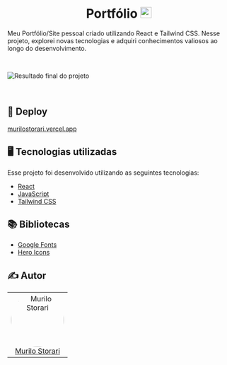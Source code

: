 <h1 align="center">
  Portfólio <img width="25px" src="https://github.com/murilostorari/Portfolio/public/logo.png"/>
</h1>

Meu Portfólio/Site pessoal criado utilizando React e Tailwind CSS. Nesse projeto, explorei novas tecnologias e adquiri conhecimentos valiosos ao longo do desenvolvimento.

<br>

![Resultado final do projeto](https://raw.githubusercontent.com/murilostorari/Portfolio/public/img/projectimages/Portfolio.png)

<br>

## 🚀 Deploy

 [murilostorari.vercel.app](https://murilostorari.vercel.app/)

## 🖥️ Tecnologias utilizadas

Esse projeto foi desenvolvido utilizando as seguintes tecnologias:

- [React](https://react.dev/)
- [JavaScript](https://developer.mozilla.org/pt-BR/docs/Web/JavaScript)
- [Tailwind CSS](https://tailwindcss.com/)

## 📚 Bibliotecas

- [Google Fonts](https://fonts.google.com/)
- [Hero Icons](https://v1.heroicons.com/)

## ✍️ Autor<br>
<table align="center">
<tr>
<td> 
<div align="center">
<img style="width: 120px; border-radius: 50%;" src="https://github.com/murilostorari.png" alt="Murilo Storari"/><br />
<a href="https://github.com/CaduZulian">Murilo Storari</a> 
</div>  
</td>
</tr>
</table>
